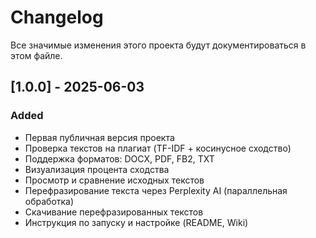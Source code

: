 # Changelog

Все значимые изменения этого проекта будут документироваться в этом файле.

## [1.0.0] - 2025-06-03
### Added
- Первая публичная версия проекта
- Проверка текстов на плагиат (TF-IDF + косинусное сходство)
- Поддержка форматов: DOCX, PDF, FB2, TXT
- Визуализация процента сходства
- Просмотр и сравнение исходных текстов
- Перефразирование текста через Perplexity AI (параллельная обработка)
- Скачивание перефразированных текстов
- Инструкция по запуску и настройке (README, Wiki) 